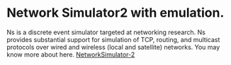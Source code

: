 
Network Simulator2 with emulation. 
=========================================================================
Ns is a discrete event simulator targeted at networking research. Ns provides substantial support for simulation of TCP, routing, and multicast protocols over wired and wireless (local and satellite) networks.
You may know more about here.
[NetworkSimulator-2](http://www.isi.edu/nsnam/ns/)

